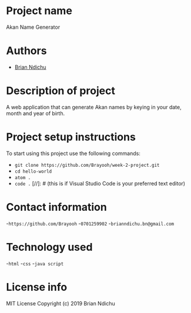 # Project name
Akan Name Generator

# Authors
- [Brian Ndichu](https://github.com/brayooh)
# Description of project 
 A web application that can generate Akan names by keying in your date, month and year of birth. 
# Project setup instructions
To start using this project use the following commands:

- `git clone https://github.com/Brayooh/week-2-project.git`
- `cd hello-world`
- `atom .`
- `code .` [//]: # (this is if Visual Studio Code is your preferred text editor)

# Contact information
-`https://github.com/Brayooh`
-`0701259902`
-`brianndichu.bn@gmail.com`

# Technology used 
-`html`
-`css`
-`java script`

# License info
MIT License
Copyright (c) 2019 Brian Ndichu
